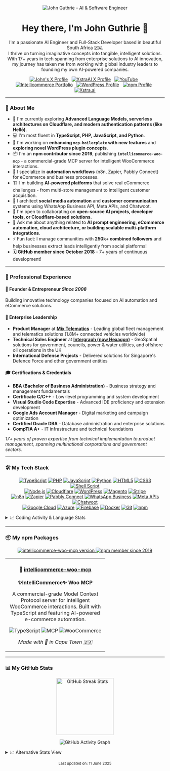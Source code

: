 <!-- Header Image -->
<p align="center">
  <img src="https://placehold.co/1200x300/0D1117/00FF41?text=John+Guthrie+-+AI+%26+Software+Engineer" alt="John Guthrie - AI & Software Engineer"/>
  <!-- Consider creating a personalized header on Canva/Figma for an even more unique touch! -->
</p>

<!-- Introduction -->
<h1 align="center">Hey there, I'm John Guthrie 👋</h1>

<p align="center">
  I'm a passionate AI Engineer and Full-Stack Developer based in beautiful South Africa 🇿🇦.
  <br />
  I thrive on turning imaginative concepts into tangible, intelligent solutions. With 17+ years in tech spanning from enterprise solutions to AI innovation, my journey has taken me from working with global industry leaders to founding my own AI-powered companies.
</p>

<!-- Social & Professional Links -->
<p align="center">
  <a href="https://x.com/jlfguthrie" target="_blank"><img src="https://img.shields.io/badge/X-@jlfguthrie-%23000000.svg?&style=for-the-badge&logo=X&logoColor=white" alt="John's X Profile"></a> &nbsp;
  <a href="https://x.com/xstraai" target="_blank"><img src="https://img.shields.io/badge/X-@XstraAI-%23000000.svg?&style=for-the-badge&logo=X&logoColor=white" alt="XstraAI X Profile"></a> &nbsp;
  <a href="https://www.youtube.com/@XstraAI" target="_blank"><img src="https://img.shields.io/badge/YouTube-%23FF0000.svg?&style=for-the-badge&logo=YouTube&logoColor=white" alt="YouTube"></a> &nbsp;
  <a href="https://intellicommerce.co.za" target="_blank"><img src="https://img.shields.io/badge/Intellicommerce-1A73E8.svg?&style=for-the-badge&logo=googlechrome&logoColor=white" alt="Intellicommerce Portfolio"></a> &nbsp;
  <a href="https://profiles.wordpress.org/jlfguthrie/" target="_blank"><img src="https://img.shields.io/badge/WordPress-21759B.svg?&style=for-the-badge&logo=WordPress&logoColor=white" alt="WordPress Profile"></a> &nbsp;
  <a href="https://www.npmjs.com/~jlfguthrie" target="_blank"><img src="https://img.shields.io/badge/npm-CB3837.svg?&style=for-the-badge&logo=npm&logoColor=white" alt="npm Profile"></a> &nbsp;
  <a href="https://xstra.ai" target="_blank"><img src="https://img.shields.io/badge/Xstra.ai-00FF41.svg?&style=for-the-badge&logo=databricks&logoColor=black" alt="Xstra.ai"></a>
</p>

---

### 🚀 About Me

*   🧠 I'm currently exploring **Advanced Language Models, serverless architectures on Cloudflare, and modern authentication patterns (like Hellō)**.
*   💻 I'm most fluent in **TypeScript, PHP, JavaScript, and Python**.
*   🔭 I'm working on **enhancing `mcp-boilerplate` with new features** and **exploring novel WordPress plugin concepts**.
*   📦 I'm an **npm contributor since 2019**, publishing **`intellicommerce-woo-mcp`** - a commercial-grade MCP server for intelligent WooCommerce interactions.
*   🤖 I specialize in **automation workflows** (n8n, Zapier, Pabbly Connect) for eCommerce and business processes.
*   🏗️ I'm building **AI-powered platforms** that solve real eCommerce challenges - from multi-store management to intelligent customer acquisition.
*   📱 I architect **social media automation** and **customer communication** systems using WhatsApp Business API, Meta APIs, and Chatwoot.
*   🤝 I'm open to collaborating on **open-source AI projects, developer tools, or Cloudflare-based solutions**.
*   💬 Ask me about anything related to **AI prompt engineering, eCommerce automation, cloud architecture, or building scalable multi-platform integrations**.
*   ⚡ Fun fact: I manage communities with **250k+ combined followers** and help businesses extract leads intelligently from social platforms!
*   🗓️ **GitHub member since October 2018** - 7+ years of continuous development!

---

### 💼 Professional Experience

#### 🚀 **Founder & Entrepreneur** *Since 2008*
Building innovative technology companies focused on AI automation and eCommerce solutions.

#### 🏢 **Enterprise Leadership**
- **Product Manager** at [**Mix Telematics**](https://www.mixtelematics.com/) - Leading global fleet management and telematics solutions (1.8M+ connected vehicles worldwide)
- **Technical Sales Engineer** at [**Intergraph (now Hexagon)**](https://hexagon.com/intergraph) - GeoSpatial solutions for government, councils, power & water utilities, and offshore oil operations in the UK
- **International Defense Projects** - Delivered solutions for Singapore's Defence Force and other government entities

#### 🎓 **Certifications & Credentials**
- **BBA (Bachelor of Business Administration)** - Business strategy and management fundamentals
- **Certificate C/C++** - Low-level programming and system development
- **Visual Studio Code Expertise** - Advanced IDE proficiency and extension development
- **Google Ads Account Manager** - Digital marketing and campaign optimization
- **Certified Oracle DBA** - Database administration and enterprise solutions
- **CompTIA A+** - IT infrastructure and technical foundations

*17+ years of proven expertise from technical implementation to product management, spanning multinational corporations and government sectors.*

---

### 🛠️ My Tech Stack

<p align="center">
  <!-- Languages -->
  <a href="#"><img src="https://img.shields.io/badge/TypeScript-3178C6.svg?&style=for-the-badge&logo=TypeScript&logoColor=white" alt="TypeScript"/></a>
  <a href="#"><img src="https://img.shields.io/badge/PHP-777BB4.svg?&style=for-the-badge&logo=PHP&logoColor=white" alt="PHP"/></a>
  <a href="#"><img src="https://img.shields.io/badge/JavaScript-F7DF1E.svg?&style=for-the-badge&logo=JavaScript&logoColor=black" alt="JavaScript"/></a>
  <a href="#"><img src="https://img.shields.io/badge/Python-3776AB.svg?&style=for-the-badge&logo=Python&logoColor=white" alt="Python"/></a>
  <a href="#"><img src="https://img.shields.io/badge/HTML5-E34F26.svg?&style=for-the-badge&logo=HTML5&logoColor=white" alt="HTML5"/></a>
  <a href="#"><img src="https://img.shields.io/badge/CSS3-1572B6.svg?&style=for-the-badge&logo=CSS3&logoColor=white" alt="CSS3"/></a>
  <a href="#"><img src="https://img.shields.io/badge/Shell_Script-121011.svg?&style=for-the-badge&logo=gnu-bash&logoColor=white" alt="Shell Script"/></a>
  <br />
  <!-- Frameworks/Platforms/Libraries -->
  <a href="#"><img src="https://img.shields.io/badge/Node.js-339933.svg?&style=for-the-badge&logo=Node.js&logoColor=white" alt="Node.js"/></a>
  <a href="#"><img src="https://img.shields.io/badge/Cloudflare-F38020.svg?&style=for-the-badge&logo=Cloudflare&logoColor=white" alt="Cloudflare"/></a>
  <a href="#"><img src="https://img.shields.io/badge/WordPress-21759B.svg?&style=for-the-badge&logo=WordPress&logoColor=white" alt="WordPress"/></a>
  <a href="#"><img src="https://img.shields.io/badge/Magento-EE672F.svg?&style=for-the-badge&logo=Magento&logoColor=white" alt="Magento"/></a>
  <a href="#"><img src="https://img.shields.io/badge/Stripe-626CD9.svg?&style=for-the-badge&logo=Stripe&logoColor=white" alt="Stripe"/></a>
  <br />
  <!-- Automation & APIs -->
  <a href="#"><img src="https://img.shields.io/badge/n8n-EA4B71.svg?&style=for-the-badge&logo=n8n&logoColor=white" alt="n8n"/></a>
  <a href="#"><img src="https://img.shields.io/badge/Zapier-FF4A00.svg?&style=for-the-badge&logo=Zapier&logoColor=white" alt="Zapier"/></a>
  <a href="#"><img src="https://img.shields.io/badge/Pabbly-4285F4.svg?&style=for-the-badge&logo=Google&logoColor=white" alt="Pabbly Connect"/></a>
  <a href="#"><img src="https://img.shields.io/badge/WhatsApp_Business-25D366.svg?&style=for-the-badge&logo=WhatsApp&logoColor=white" alt="WhatsApp Business"/></a>
  <a href="#"><img src="https://img.shields.io/badge/Meta_APIs-1877F2.svg?&style=for-the-badge&logo=Meta&logoColor=white" alt="Meta APIs"/></a>
  <a href="#"><img src="https://img.shields.io/badge/Chatwoot-1F93FF.svg?&style=for-the-badge&logo=LiveChat&logoColor=white" alt="Chatwoot"/></a>
  <br />
  <!-- Cloud & Infrastructure -->
  <a href="#"><img src="https://img.shields.io/badge/Google_Cloud-4285F4.svg?&style=for-the-badge&logo=Google-Cloud&logoColor=white" alt="Google Cloud"/></a>
  <a href="#"><img src="https://img.shields.io/badge/Azure-0078D4.svg?&style=for-the-badge&logo=Microsoft-Azure&logoColor=white" alt="Azure"/></a>
  <a href="#"><img src="https://img.shields.io/badge/Firebase-FFCA28.svg?&style=for-the-badge&logo=Firebase&logoColor=black" alt="Firebase"/></a>
  <a href="#"><img src="https://img.shields.io/badge/Docker-2496ED.svg?&style=for-the-badge&logo=Docker&logoColor=white" alt="Docker"/></a>
  <a href="#"><img src="https://img.shields.io/badge/Git-F05032.svg?&style=for-the-badge&logo=Git&logoColor=white" alt="Git"/></a>
  <a href="#"><img src="https://img.shields.io/badge/npm-CB3837.svg?&style=for-the-badge&logo=npm&logoColor=white" alt="npm"/></a>
</p>

<!-- Dynamic Coding Activity -->
<details>
<summary>📈 Coding Activity & Language Stats</summary>
<br>



<p align="center">
  <img src="https://streak-stats.demolab.com/?user=jlfguthrie&theme=neon&hide_border=true&background=0d1117&ring=00FF41&fire=00FF41&currStreakLabel=00FF41" alt="Alternative Streak Stats"/>
</p>

</details>

---

### 📦 My npm Packages

<p align="center">
  <a href="https://www.npmjs.com/package/intellicommerce-woo-mcp" target="_blank">
    <img src="https://img.shields.io/npm/v/intellicommerce-woo-mcp?style=for-the-badge&logo=npm&color=CB3837" alt="intellicommerce-woo-mcp version"/>
  </a>
  <a href="https://www.npmjs.com/~jlfguthrie" target="_blank">
    <img src="https://img.shields.io/badge/npm%20member%20since-2019-CB3837?style=for-the-badge&logo=npm" alt="npm member since 2019"/>
  </a>
</p>

<table align="center">
  <tr>
    <td align="center" width="300">
      <h4>🛒 <a href="https://www.npmjs.com/package/intellicommerce-woo-mcp">intellicommerce-woo-mcp</a></h4>
      <p><strong>✨IntelliCommerce✨ Woo MCP</strong></p>
      <p>A commercial-grade Model Context Protocol server for intelligent WooCommerce interactions. Built with TypeScript and featuring AI-powered e-commerce automation.</p>
      <p>
        <img src="https://img.shields.io/badge/TypeScript-3178C6.svg?style=flat&logo=TypeScript&logoColor=white" alt="TypeScript"/>
        <img src="https://img.shields.io/badge/MCP-FF6B6B.svg?style=flat&logo=databricks&logoColor=white" alt="MCP"/>
        <img src="https://img.shields.io/badge/WooCommerce-96588A.svg?style=flat&logo=woocommerce&logoColor=white" alt="WooCommerce"/>
      </p>
      <p><em>Made with 🧡 in Cape Town 🇿🇦</em></p>
    </td>
  </tr>
</table>

---

### 📊 My GitHub Stats

<p align="center">
  <img height="180em" src="https://github-readme-streak-stats.herokuapp.com/?user=jlfguthrie&theme=neon&hide_border=true&background=0d1117&ring=00FF41&fire=00FF41&currStreakLabel=00FF41" alt="GitHub Streak Stats"/>
</p>

<!-- Dynamic Activity Graph -->
<p align="center">
  <img src="https://github-readme-activity-graph.vercel.app/graph?username=jlfguthrie&theme=neon&hide_border=true&bg_color=0d1117&color=00FF41&line=00FF41&point=ffffff" alt="GitHub Activity Graph"/>
</p>

<!-- Alternative GitHub Stats with different parameters -->
<details>
<summary>📈 Alternative Stats View</summary>
<br>



<!-- Trophies for achievements -->
<p align="center">
  <img src="https://github-profile-trophy.vercel.app/?username=jlfguthrie&theme=darkhub&no-frame=true&no-bg=true&margin-w=4&title_color=00FF41&text_color=ffffff" alt="GitHub Trophies"/>
</p>

</details>

<!-- Footer -->
<p align="center">
  <small>Last updated on: 11 June 2025</small>
</p>
